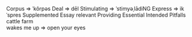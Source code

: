 Corpus => ˈkôrpəs
Deal => dēl
Stimulating => ˈstimyəˌlādiNG
Express => ikˈspres
Supplemented
Essay
relevant
Providing
Essential
Intended
Pitfalls
cattle farm
<br>
wakes me up => open your eyes
<br>
